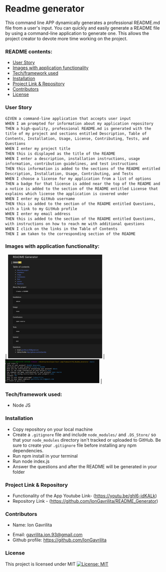 # Readme generator
This command line APP dynamically generates a professional README.md file from a user's input. You can quickly and easily generate a README file by using a command-line application to generate one. This allows the project creator to devote more time working on the project.
### README contents:

* [User Story](#User-Story)
* [Images with application functionality](#Images-with-application-functionality)
* [Tech/framework used](#Tech/framework-used)
* [Installation](#Installation)
* [Project Link & Repository](#Project-Link-&-Repository)
* [Contributors](#Contributors)
* [License](#License)

### User Story
```
GIVEN a command-line application that accepts user input
WHEN I am prompted for information about my application repository
THEN a high-quality, professional README.md is generated with the title of my project and sections entitled Description, Table of Contents, Installation, Usage, License, Contributing, Tests, and Questions
WHEN I enter my project title
THEN this is displayed as the title of the README
WHEN I enter a description, installation instructions, usage information, contribution guidelines, and test instructions
THEN this information is added to the sections of the README entitled Description, Installation, Usage, Contributing, and Tests
WHEN I choose a license for my application from a list of options
THEN a badge for that license is added near the top of the README and a notice is added to the section of the README entitled License that explains which license the application is covered under
WHEN I enter my GitHub username
THEN this is added to the section of the README entitled Questions, with a link to my GitHub profile
WHEN I enter my email address
THEN this is added to the section of the README entitled Questions, with instructions on how to reach me with additional questions
WHEN I click on the links in the Table of Contents
THEN I am taken to the corresponding section of the README
```
### Images with application functionality:

| <img src="Assets/README.png" width="300"> | <img src="Assets/Terminal.png" width="300"> |

### Tech/framework used:
* Node JS

### Installation  
* Copy repository on your local machine
* Create a `.gitignore` file and include `node_modules/` and `.DS_Store/` so that your `node_modules` directory isn't tracked or uploaded to GitHub. Be sure to create your `.gitignore` file before installing any npm dependencies.
* Run npm install  in your terminal
* Run node index.js
* Answer the questions and after the README will be generated in your folder

### Project Link & Repository
- Functionality of the App Youtube Link- (https://youtu.be/ghl6-idKALk)
- Repository Link - (https://github.com/IonGavrilita/README_Generator)

### Contributors
* Name: Ion Gavrilita
- Email: gavrilita.ion.93@gmail.com
- Github profile: https://github.com/IonGavrilita
### License
This project is licensed under MIT
[![License: MIT](https://img.shields.io/badge/License-MIT-yellow.svg)](https://opensource.org/licenses/MIT)

